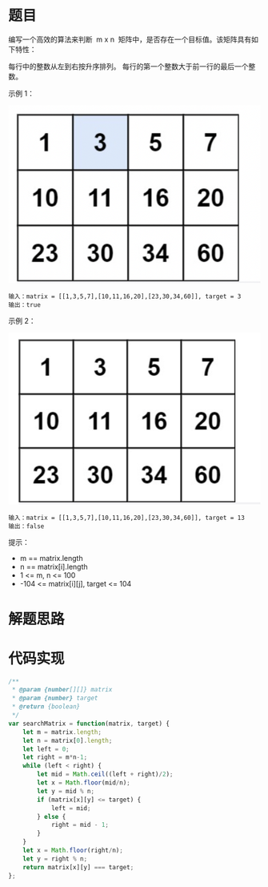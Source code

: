 # 题目

编写一个高效的算法来判断  m x n  矩阵中，是否存在一个目标值。该矩阵具有如下特性：

每行中的整数从左到右按升序排列。
每行的第一个整数大于前一行的最后一个整数。

示例 1：

![74-1](./image/74-1.png)

```
输入：matrix = [[1,3,5,7],[10,11,16,20],[23,30,34,60]], target = 3
输出：true
```

示例 2：

![74搜索二维矩阵](./image/74搜索二维矩阵.png)

```
输入：matrix = [[1,3,5,7],[10,11,16,20],[23,30,34,60]], target = 13
输出：false
```

提示：

- m == matrix.length
- n == matrix[i].length
- 1 <= m, n <= 100
- -104 <= matrix[i][j], target <= 104

# 解题思路

# 代码实现

```javaScript
/**
 * @param {number[][]} matrix
 * @param {number} target
 * @return {boolean}
 */
var searchMatrix = function(matrix, target) {
    let m = matrix.length;
    let n = matrix[0].length;
    let left = 0;
    let right = m*n-1;
    while (left < right) {
        let mid = Math.ceil((left + right)/2);
        let x = Math.floor(mid/n);
        let y = mid % n;
        if (matrix[x][y] <= target) {
            left = mid;
        } else {
            right = mid - 1;
        }
    }
    let x = Math.floor(right/n);
    let y = right % n;
    return matrix[x][y] === target;
};
```
